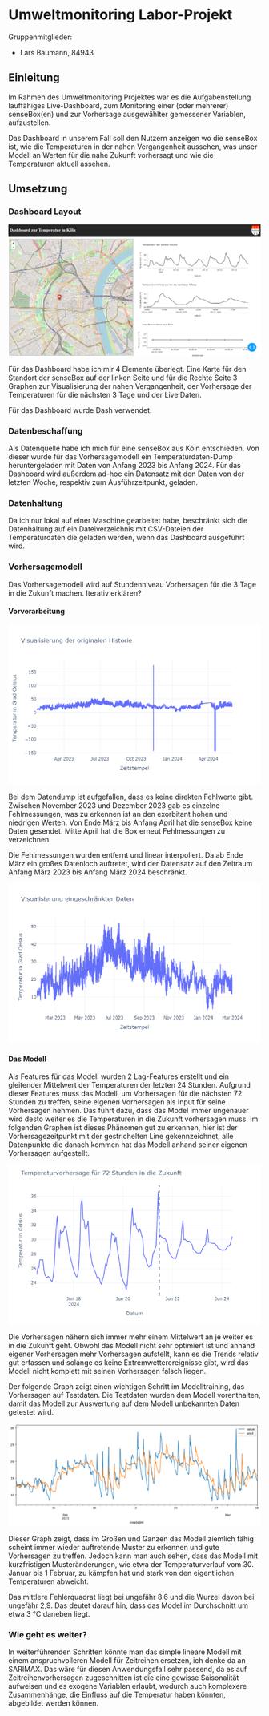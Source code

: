 # Umweltmonitoring Labor-Projekt

Gruppenmitglieder:

- Lars Baumann, 84943

## Einleitung

Im Rahmen des Umweltmonitoring Projektes war es die Aufgabenstellung lauffähiges Live-Dashboard, zum Monitoring einer (oder mehrerer) senseBox(en) und zur Vorhersage ausgewählter gemessener Variablen, aufzustellen.

Das Dashboard in unserem Fall soll den Nutzern anzeigen wo die senseBox ist, wie die Temperaturen in der nahen Vergangenheit aussehen, was unser Modell an Werten für die nahe Zukunft vorhersagt und wie die Temperaturen aktuell assehen.

## Umsetzung

### Dashboard Layout

![Dashboard Screenshot](assets/img/Dashboard%20Screenshot.png)

Für das Dashboard habe ich mir 4 Elemente überlegt. Eine Karte für den Standort der senseBox auf der linken Seite und für die Rechte Seite 3 Graphen zur Visualisierung der nahen Vergangenheit, der Vorhersage der Temperaturen für die nächsten 3 Tage und der Live Daten.

Für das Dashboard wurde Dash verwendet.

### Datenbeschaffung

Als Datenquelle habe ich mich für eine senseBox aus Köln entschieden. Von dieser wurde für das Vorhersagemodell ein Temperaturdaten-Dump heruntergeladen mit Daten von Anfang 2023 bis Anfang 2024. Für das Dashboard wird außerdem ad-hoc ein Datensatz mit den Daten von der letzten Woche, respektiv zum Ausführzeitpunkt, geladen.

### Datenhaltung

Da ich nur lokal auf einer Maschine gearbeitet habe, beschränkt sich die Datenhaltung auf ein Dateiverzeichnis mit CSV-Dateien der Temperaturdaten die geladen werden, wenn das Dashboard ausgeführt wird.

### Vorhersagemodell

Das Vorhersagemodell wird auf Stundenniveau Vorhersagen für die 3 Tage in die Zukunft machen. Iterativ erklären?

#### Vorverarbeitung

![Graph der originalen Historie](assets/img//original_history.png)

Bei dem Datendump ist aufgefallen, dass es keine direkten Fehlwerte gibt. Zwischen November 2023 und Dezember 2023 gab es einzelne Fehlmessungen, was zu erkennen ist an den exorbitant hohen und niedrigen Werten. Von Ende März bis Anfang April hat die senseBox keine Daten gesendet. Mitte April hat die Box erneut Fehlmessungen zu verzeichnen.

Die Fehlmessungen wurden entfernt und linear interpoliert. Da ab Ende März ein großes Datenloch auftretet, wird der Datensatz auf den Zeitraum Anfang März 2023 bis Anfang März 2024 beschränkt.

![Graph der bearbeiteten Historie](assets/img/edited_history.png)

#### Das Modell

Als Features für das Modell wurden 2 Lag-Features erstellt und ein gleitender Mittelwert der Temperaturen der letzten 24 Stunden. Aufgrund dieser Features muss das Modell, um Vorhersagen für die nächsten 72 Stunden zu treffen, seine eigenen Vorhersagen als Input für seine Vorhersagen nehmen. Das führt dazu, dass das Model immer ungenauer wird desto weiter es die Temperaturen in die Zukunft vorhersagen muss. Im folgenden Graphen ist dieses Phänomen gut zu erkennen, hier ist der Vorhersagezeitpunkt mit der gestrichelten Line gekennzeichnet, alle Datenpunkte die danach kommen hat das Modell anhand seiner eigenen Vorhersagen aufgestellt.

![Temperaturvorhersage für Zukunft](assets/img/model_forecast_future.png)

Die Vorhersagen nähern sich immer mehr einem Mittelwert an je weiter es in die Zukunft geht. Obwohl das Modell nicht sehr optimiert ist und anhand eigener Vorhersagen mehr Vorhersagen aufstellt, kann es die Trends relativ gut erfassen und solange es keine Extremwetterereignisse gibt, wird das Modell nicht komplett mit seinen Vorhersagen falsch liegen.

Der folgende Graph zeigt einen wichtigen Schritt im Modelltraining, das Vorhersagen auf Testdaten. Die Testdaten wurden dem Modell vorenthalten, damit das Modell zur Auswertung auf dem Modell unbekannten Daten getestet wird.

![Temperaturvorhersage an Testdaten](assets/img//model_forecast_test.png)

Dieser Graph zeigt, dass im Großen und Ganzen das Modell ziemlich fähig scheint immer wieder auftretende Muster zu erkennen und gute Vorhersagen zu treffen. Jedoch kann man auch sehen, dass das Modell mit kurzfristigen Musteränderungen, wie etwa der Temperaturverlauf vom 30. Januar bis 1 Februar, zu kämpfen hat und stark von den eigentlichen Temperaturen abweicht.

Das mittlere Fehlerquadrat liegt bei ungefähr 8.6 und die Wurzel davon bei ungefähr 2,9. Das deutet darauf hin, dass das Model im Durchschnitt um etwa 3 °C daneben liegt.

### Wie geht es weiter?

In weiterführenden Schritten könnte man das simple lineare Modell mit einem anspruchvolleren Modell für Zeitreihen ersetzen, ich denke da an SARIMAX. Das wäre für diesen Anwendungsfall sehr passend, da es auf Zeitreihenvorhersagen zugeschnitten ist die eine gewisse Saisonalität aufweisen und es exogene Variablen erlaubt, wodurch auch komplexere Zusammenhänge, die Einfluss auf die Temperatur haben könnten, abgebildet werden können.
